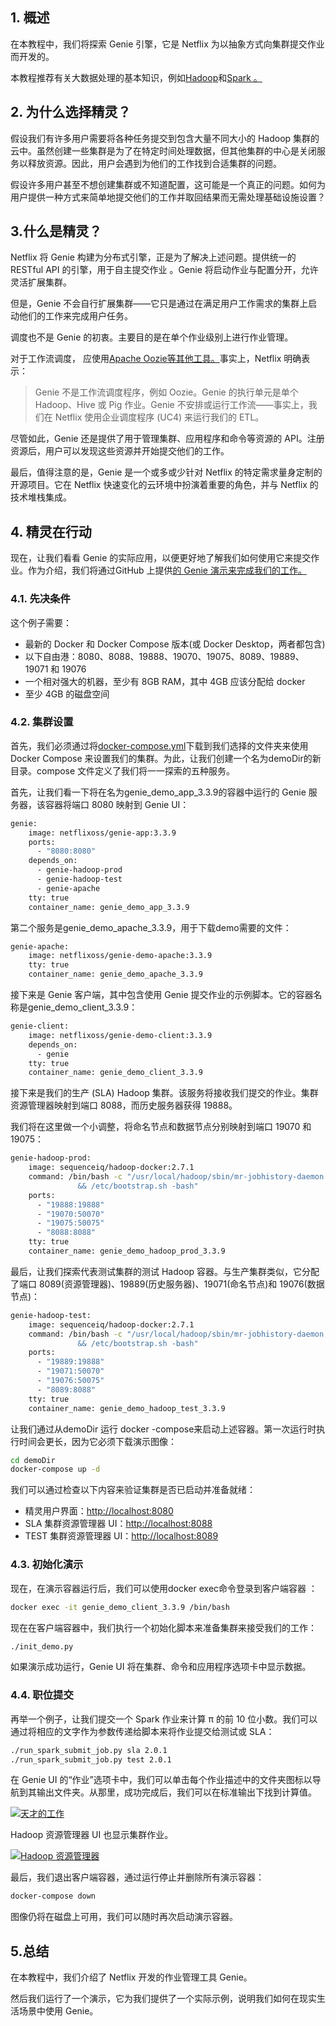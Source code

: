 ## 1. 概述

在本教程中，我们将探索 Genie 引擎，它是 Netflix 为以抽象方式向集群提交作业而开发的。

本教程推荐有关大数据处理的基本知识，例如[Hadoop](https://hadoop.apache.org/)和[Spark 。](https://www.baeldung.com/apache-spark)

## 2. 为什么选择精灵？

假设我们有许多用户需要将各种任务提交到包含大量不同大小的 Hadoop 集群的云中。虽然创建一些集群是为了在特定时间处理数据，但其他集群的中心是关闭服务以释放资源。因此，用户会遇到为他们的工作找到合适集群的问题。

假设许多用户甚至不想创建集群或不知道配置，这可能是一个真正的问题。如何为用户提供一种方式来简单地提交他们的工作并取回结果而无需处理基础设施设置？

## 3.什么是精灵？

Netflix 将 Genie 构建为分布式引擎，正是为了解决上述问题。提供统一的 RESTful API 的引擎，用于自主提交作业 。Genie 将启动作业与配置分开，允许灵活扩展集群。

但是，Genie 不会自行扩展集群——它只是通过在满足用户工作需求的集群上启动他们的工作来完成用户任务。

调度也不是 Genie 的初衷。主要目的是在单个作业级别上进行作业管理。

对于工作流调度， 应使用[Apache Oozie等其他工具。](https://oozie.apache.org/)事实上，Netflix 明确表示：

>   Genie 不是工作流调度程序，例如 Oozie。Genie 的执行单元是单个 Hadoop、Hive 或 Pig 作业。Genie 不安排或运行工作流——事实上，我们在 Netflix 使用企业调度程序 (UC4) 来运行我们的 ETL。

尽管如此，Genie 还是提供了用于管理集群、应用程序和命令等资源的 API。注册资源后，用户可以发现这些资源并开始提交他们的工作。

最后，值得注意的是，Genie 是一个或多或少针对 Netflix 的特定需求量身定制的开源项目。它在 Netflix 快速变化的云环境中扮演着重要的角色，并与 Netflix 的技术堆栈集成。

## 4. 精灵在行动

现在，让我们看看 Genie 的实际应用，以便更好地了解我们如何使用它来提交作业。作为介绍，我们将通过GitHub 上提供[的 Genie 演示来完成我们的工作。](https://netflix.github.io/genie/docs/3.3.9/demo/)

### 4.1. 先决条件

这个例子需要：

-   最新的 Docker 和 Docker Compose 版本(或 Docker Desktop，两者都包含)
-   以下自由港：8080、8088、19888、19070、19075、8089、19889、19071 和 19076
-   一个相对强大的机器，至少有 8GB RAM，其中 4GB 应该分配给 docker
-   至少 4GB 的磁盘空间

### 4.2. 集群设置

首先，我们必须通过将[docker-compose.yml](https://netflix.github.io/genie/docs/3.3.9/demo/docker-compose.yml)下载到我们选择的文件夹来使用 Docker Compose 来设置我们的集群。为此，让我们创建一个名为demoDir的新目录。compose 文件定义了我们将一一探索的五种服务。

首先，让我们看一下将在名为genie_demo_app_3.3.9的容器中运行的 Genie 服务器，该容器将端口 8080 映射到 Genie UI：

```bash
genie:
    image: netflixoss/genie-app:3.3.9
    ports:
      - "8080:8080"
    depends_on:
      - genie-hadoop-prod
      - genie-hadoop-test
      - genie-apache
    tty: true
    container_name: genie_demo_app_3.3.9
```

第二个服务是genie_demo_apache_3.3.9，用于下载demo需要的文件：

```bash
genie-apache:
    image: netflixoss/genie-demo-apache:3.3.9
    tty: true
    container_name: genie_demo_apache_3.3.9
```

接下来是 Genie 客户端，其中包含使用 Genie 提交作业的示例脚本。它的容器名称是genie_demo_client_3.3.9：

```bash
genie-client:
    image: netflixoss/genie-demo-client:3.3.9
    depends_on:
      - genie
    tty: true
    container_name: genie_demo_client_3.3.9
```

接下来是我们的生产 (SLA) Hadoop 集群。该服务将接收我们提交的作业。集群资源管理器映射到端口 8088，而历史服务器获得 19888。

我们将在这里做一个小调整，将命名节点和数据节点分别映射到端口 19070 和 19075：

```bash
genie-hadoop-prod:
    image: sequenceiq/hadoop-docker:2.7.1
    command: /bin/bash -c "/usr/local/hadoop/sbin/mr-jobhistory-daemon.sh start historyserver 
               && /etc/bootstrap.sh -bash"
    ports:
      - "19888:19888"
      - "19070:50070"
      - "19075:50075"
      - "8088:8088"
    tty: true
    container_name: genie_demo_hadoop_prod_3.3.9
```

最后，让我们探索代表测试集群的测试 Hadoop 容器。与生产集群类似，它分配了端口 8089(资源管理器)、19889(历史服务器)、19071(命名节点)和 19076(数据节点)：

```bash
genie-hadoop-test:
    image: sequenceiq/hadoop-docker:2.7.1
    command: /bin/bash -c "/usr/local/hadoop/sbin/mr-jobhistory-daemon.sh start historyserver 
               && /etc/bootstrap.sh -bash"
    ports:
      - "19889:19888"
      - "19071:50070"
      - "19076:50075"
      - "8089:8088"
    tty: true
    container_name: genie_demo_hadoop_test_3.3.9
```

让我们通过从demoDir 运行 docker -compose来启动上述容器。第一次运行时执行时间会更长，因为它必须下载演示图像：

```bash
cd demoDir
docker-compose up -d
```

我们可以通过检查以下内容来验证集群是否已启动并准备就绪：

-   精灵用户界面：[http://localhost:8080](http://localhost:8080/)
-   SLA 集群资源管理器 UI：[http://localhost:8088](http://localhost:8088/)
-   TEST 集群资源管理器 UI：[http://localhost:8089](http://localhost:8089/)

### 4.3. 初始化演示

现在，在演示容器运行后，我们可以使用docker exec命令登录到客户端容器 ：

```bash
docker exec -it genie_demo_client_3.3.9 /bin/bash
```

现在在客户端容器中，我们执行一个初始化脚本来准备集群来接受我们的工作：

```bash
./init_demo.py
```

如果演示成功运行，Genie UI 将在集群、命令和应用程序选项卡中显示数据。

### 4.4. 职位提交

再举一个例子，让我们提交一个 Spark 作业来计算 π 的前 10 位小数。我们可以通过将相应的文字作为参数传递给脚本来将作业提交给测试或 SLA：

```bash
./run_spark_submit_job.py sla 2.0.1
./run_spark_submit_job.py test 2.0.1
```

在 Genie UI 的“作业”选项卡中，我们可以单击每个作业描述中的文件夹图标以导航到其输出文件夹。从那里，成功完成后，我们可以在标准输出下找到计算值。

[![天才的工作](https://www.baeldung.com/wp-content/uploads/2019/11/Genie-Job-1024x142.png)](https://www.baeldung.com/wp-content/uploads/2019/11/Genie-Job-1024x142.png)

Hadoop 资源管理器 UI 也显示集群作业。

[![Hadoop 资源管理器](https://www.baeldung.com/wp-content/uploads/2019/11/Hadoop-Resource-Manager-1024x266.png)](https://www.baeldung.com/wp-content/uploads/2019/11/Hadoop-Resource-Manager-1024x266.png)

最后，我们退出客户端容器，通过运行停止并删除所有演示容器：

```bash
docker-compose down
```

图像仍将在磁盘上可用，我们可以随时再次启动演示容器。

## 5.总结

在本教程中，我们介绍了 Netflix 开发的作业管理工具 Genie。

然后我们运行了一个演示，它为我们提供了一个实际示例，说明我们如何在现实生活场景中使用 Genie。